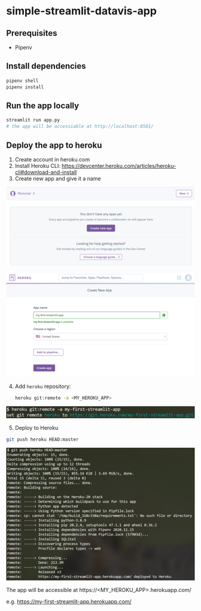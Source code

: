 # simple-streamlit-datavis-app

## Prerequisites

- Pipenv

## Install dependencies

```bash
pipenv shell
pipenv install
```



## Run the app locally

```bash
streamlit run app.py
# the app will be accessiable at http://localhost:8501/
```

## Deploy the app to heroku

1. Create account in heroku.com
2. Install Heroku CLI: https://devcenter.heroku.com/articles/heroku-cli#download-and-install
3. Create new app and give it a name

![create_new_app_1.png](heroku_deploy_images\create_new_app_1.png?raw=true)

![create_new_app_2.png](heroku_deploy_images\create_new_app_2.png?raw=true)

4. Add `heroku` repository: 

   ``` bash
   heroku git:remote -a <MY_HEROKU_APP>
   ```

![add_heroku_repo.png](heroku_deploy_images\add_heroku_repo.png?raw=true)

5. Deploy to Heroku

```bash
git push heroku HEAD:master
```

![deploy_to_heroku.png](heroku_deploy_images\deploy_to_heroku.png?raw=true)

The app will be accessible at https://<MY_HEROKU_APP>.herokuapp.com/ 

e.g. https://my-first-streamlit-app.herokuapp.com/

